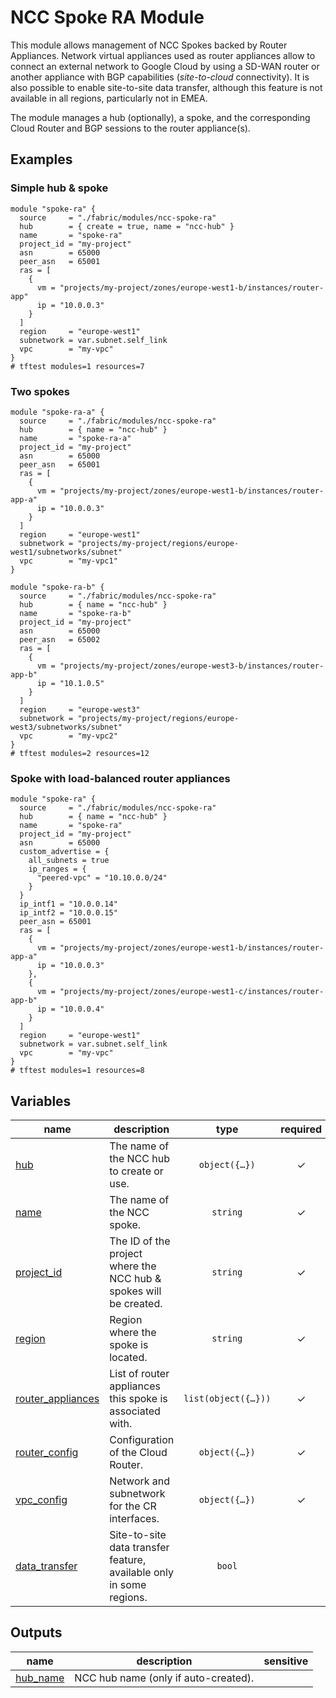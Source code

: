 # NCC Spoke RA Module

This module allows management of NCC Spokes backed by Router Appliances. Network virtual appliances used as router appliances allow to connect an external network to Google Cloud by using a SD-WAN router or another appliance with BGP capabilities (_site-to-cloud_ connectivity). It is also possible to enable site-to-site data transfer, although this feature is not available in all regions, particularly not in EMEA.

The module manages a hub (optionally), a spoke, and the corresponding Cloud Router and BGP sessions to the router appliance(s).

## Examples

### Simple hub & spoke

```hcl
module "spoke-ra" {
  source     = "./fabric/modules/ncc-spoke-ra"
  hub        = { create = true, name = "ncc-hub" }
  name       = "spoke-ra"
  project_id = "my-project"
  asn        = 65000
  peer_asn   = 65001
  ras = [
    {
      vm = "projects/my-project/zones/europe-west1-b/instances/router-app"
      ip = "10.0.0.3"
    }
  ]
  region     = "europe-west1"
  subnetwork = var.subnet.self_link
  vpc        = "my-vpc"
}
# tftest modules=1 resources=7
```

### Two spokes

```hcl
module "spoke-ra-a" {
  source     = "./fabric/modules/ncc-spoke-ra"
  hub        = { name = "ncc-hub" }
  name       = "spoke-ra-a"
  project_id = "my-project"
  asn        = 65000
  peer_asn   = 65001
  ras = [
    {
      vm = "projects/my-project/zones/europe-west1-b/instances/router-app-a"
      ip = "10.0.0.3"
    }
  ]
  region     = "europe-west1"
  subnetwork = "projects/my-project/regions/europe-west1/subnetworks/subnet"
  vpc        = "my-vpc1"
}

module "spoke-ra-b" {
  source     = "./fabric/modules/ncc-spoke-ra"
  hub        = { name = "ncc-hub" }
  name       = "spoke-ra-b"
  project_id = "my-project"
  asn        = 65000
  peer_asn   = 65002
  ras = [
    {
      vm = "projects/my-project/zones/europe-west3-b/instances/router-app-b"
      ip = "10.1.0.5"
    }
  ]
  region     = "europe-west3"
  subnetwork = "projects/my-project/regions/europe-west3/subnetworks/subnet"
  vpc        = "my-vpc2"
}
# tftest modules=2 resources=12
```

### Spoke with load-balanced router appliances

```hcl
module "spoke-ra" {
  source     = "./fabric/modules/ncc-spoke-ra"
  hub        = { name = "ncc-hub" }
  name       = "spoke-ra"
  project_id = "my-project"
  asn        = 65000
  custom_advertise = {
    all_subnets = true
    ip_ranges = {
      "peered-vpc" = "10.10.0.0/24"
    }
  }
  ip_intf1 = "10.0.0.14"
  ip_intf2 = "10.0.0.15"
  peer_asn = 65001
  ras = [
    {
      vm = "projects/my-project/zones/europe-west1-b/instances/router-app-a"
      ip = "10.0.0.3"
    },
    {
      vm = "projects/my-project/zones/europe-west1-c/instances/router-app-b"
      ip = "10.0.0.4"
    }
  ]
  region     = "europe-west1"
  subnetwork = var.subnet.self_link
  vpc        = "my-vpc"
}
# tftest modules=1 resources=8
```
<!-- BEGIN TFDOC -->

## Variables

| name | description | type | required | default |
|---|---|:---:|:---:|:---:|
| [hub](variables.tf#L23) | The name of the NCC hub to create or use. | <code title="object&#40;&#123;&#10;  create      &#61; optional&#40;bool, false&#41;&#10;  description &#61; optional&#40;string&#41;&#10;  name        &#61; string&#10;&#125;&#41;">object&#40;&#123;&#8230;&#125;&#41;</code> | ✓ |  |
| [name](variables.tf#L32) | The name of the NCC spoke. | <code>string</code> | ✓ |  |
| [project_id](variables.tf#L37) | The ID of the project where the NCC hub & spokes will be created. | <code>string</code> | ✓ |  |
| [region](variables.tf#L42) | Region where the spoke is located. | <code>string</code> | ✓ |  |
| [router_appliances](variables.tf#L47) | List of router appliances this spoke is associated with. | <code title="list&#40;object&#40;&#123;&#10;  internal_ip  &#61; string&#10;  vm_self_link &#61; string&#10;&#125;&#41;&#41;">list&#40;object&#40;&#123;&#8230;&#125;&#41;&#41;</code> | ✓ |  |
| [router_config](variables.tf#L55) | Configuration of the Cloud Router. | <code title="object&#40;&#123;&#10;  asn &#61; number&#10;  custom_advertise &#61; optional&#40;object&#40;&#123;&#10;    all_subnets &#61; bool&#10;    ip_ranges   &#61; map&#40;string&#41; &#35; map of descriptions and address ranges&#10;  &#125;&#41;&#41;&#10;  ip_interface1 &#61; string&#10;  ip_interface2 &#61; string&#10;  keepalive     &#61; optional&#40;number&#41;&#10;  peer_asn      &#61; number&#10;&#125;&#41;">object&#40;&#123;&#8230;&#125;&#41;</code> | ✓ |  |
| [vpc_config](variables.tf#L70) | Network and subnetwork for the CR interfaces. | <code title="object&#40;&#123;&#10;  network_name     &#61; string&#10;  subnet_self_link &#61; string&#10;&#125;&#41;">object&#40;&#123;&#8230;&#125;&#41;</code> | ✓ |  |
| [data_transfer](variables.tf#L17) | Site-to-site data transfer feature, available only in some regions. | <code>bool</code> |  | <code>false</code> |

## Outputs

| name | description | sensitive |
|---|---|:---:|
| [hub_name](outputs.tf#L17) | NCC hub name (only if auto-created). |  |

<!-- END TFDOC -->
